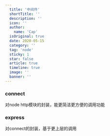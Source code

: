```yaml
---
  title: '中间件'
  shortTitle: ''
  description: ''
  icon: ''
  author:
    name: 'Cap'
  isOriginal: true
  date: 2020-05-15
  category: ''
  tag: 'node'
  sticky: 1
  star: false
  article: true
  timeline: true
  image: ''
  banner: ''
---
```


  ### connect
对node http模块的封装，能更简洁更方便的调用功能

### express
对connect的封装，基于更上层的调用


